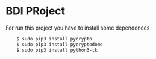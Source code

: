 # BDI PRoject

For run this project you have to install some dependences
```bash
    $ sudo pip3 install pycrypto
    $ sudo pip3 install pycryptodome
    $ sudo pip3 install python3-tk
```